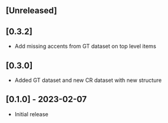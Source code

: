 ## [Unreleased]

## [0.3.2]

* Add missing accents from GT dataset on top level items

## [0.3.0]

* Added GT dataset and new CR dataset with new structure

## [0.1.0] - 2023-02-07

- Initial release
